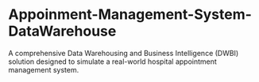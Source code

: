 # Appoinment-Management-System-DataWarehouse
A comprehensive Data Warehousing and Business Intelligence (DWBI) solution designed to simulate a real-world hospital appointment management system.
